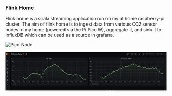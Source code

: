 ### Flink Home

Flink home is a scala streaming application run on my at home raspberry-pi cluster. The aim of flink home is to ingest data from various CO2 sensor nodes in my home (powered via the Pi Pico W), aggregate it, and sink it to InfluxDB which can be used as a source in grafana.

![Pico Node](./images/pi-pico-co2-readings.png)

![Grafana Dashboard](./images/grafana.png)
